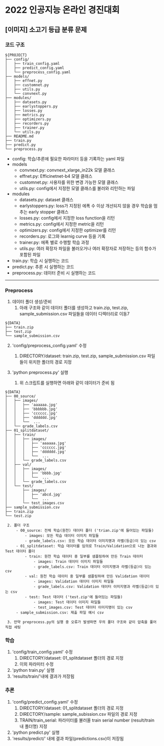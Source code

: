 # 2022 인공지능 온라인 경진대회
## [이미지] 소고기 등급 분류 문제


### 코드 구조

```
${PROJECT}
├── config/
│   ├── train_config.yaml
│   ├── predict_config.yaml
│   └── preprocess_config.yaml
├── models/
│   ├── effnet.py
│   ├── customnet.py
│   ├── utils.py
│   └── convnext.py
├── modules/
│   ├── datasets.py
│   ├── earlystoppers.py
│   ├── losses.py
│   ├── metrics.py
│   ├── optimizers.py
│   ├── recorders.py
│   ├── trainer.py
│   └── utils.py
├── README.md
├── train.py
├── predict.py
└── preprocess.py
```

- config: 학습/추론에 필요한 파라미터 등을 기록하는 yaml 파일
- models
    - convnext.py: convnext_xlarge_in22k 모델 클래스
    - effnet.py: Efficinetnet-b4 모델 클래스
    - customnet.py: 사용자를 위한 변경 가능한 모델 클래스
    - utils.py: config에서 지정한 모델 클래스를 불러와 리턴하는 파일
- modules
    - datasets.py: dataset 클래스
    - earlystoppers.py: loss가 지정된 에폭 수 이상 개선되지 않을 경우 학습을 멈추는 early stopper 클래스
    - losses.py: config에서 지정한 loss function을 리턴
    - metrics.py: config에서 지정한 metric을 리턴
    - optimizers.py: config에서 지정한 optimizer를 리턴
    - recorders.py: 로그와 learnig curve 등을 기록
    - trainer.py: 에폭 별로 수행할 학습 과정
    - utils.py: 여러 확장자 파일을 불러오거나 여러 확장자로 저장하는 등의 함수가 포함된 파일
- train.py: 학습 시 실행하는 코드
- predict.py: 추론 시 실행하는 코드
- preprocess.py: 데이터 준비 시 실행하는 코드


---

### Preprocess

1. 데이터 폴더 생성/준비
    1. 아래 구조와 같이 데이터 폴더를 생성하고 train.zip, test.zip, sample_submission.csv 파일들을 데이터 디렉터리로 이동7
```
${DATA}
├── train.zip
├── test.zip
└── sample_submission.csv
```
2. 'config/preprocess_config.yaml' 수정
    1. DIRECTORY/dataset: train.zip, test.zip, sample_submission.csv 파일들이 위치한 폴더의 경로 지정

3. 'python preprocess.py' 실행
    1. 위 스크립트를 실행하면 아래와 같이 데이터가 준비 됨
```
${DATA}
├── 00_source/
│   ├── images/
│   │   ├── 'aaaaaa.jpg'
│   │   ├── 'bbbbbb.jpg'
│   │   ├── 'cccccc.jpg'
│   │   ├── 'dddddd.jpg'
│   │   └──  ...
│   └── grade_labels.csv
├── 01_splitdataset/
│   ├── train/
│   │   ├── images/
│   │   │   ├── 'aaaaaa.jpg'
│   │   │   ├── 'cccccc.jpg'
│   │   │   ├── 'dddddd.jpg'
│   │   │   └──  ...
│   │   └── grade_labels.csv
│   ├── val/
│   │   ├── images/
│   │   │   ├── 'bbbb.jpg'
│   │   │   └──  ...
│   │   └── grade_labels.csv
│   └── test/
│       ├── images/
│       │   ├── 'abcd.jpg'
│       │   └──  ...
│       └── test_images.csv
├── sample_submission.csv
├── train.zip
└── test.zip
```
     2. 폴더 구조
         - 00_source: 전체 학습(원천) 데이터 폴더 ('trian.zip'에 들어있는 파일들)
             - images: 모든 학습 데이터 이미지 파일들
             - grade_labels.csv: 모든 학습 데이터 이미지명과 라벨(등급)이 있는 csv
         - 01_splitdataset: 학습 데이터를 임의로 Train/Validation으로 나눈 결과와 Test 데이터 폴더
             - train: 원천 학습 데이터 중 일부를 샘플링하여 만든 Train 데이터
                 - images: Train 데이터 이미지 파일들
                 - grade_labels.csv: Train 데이터 이미지명과 라벨(등급)이 있는 csv
             - val: 원천 학습 데이터 중 일부를 샘플링하여 만든 Validation 데이터
                 - images: Validation 데이터 이미지 파일들
                 - grade_labels.csv: Validation 데이터 이미지명과 라벨(등급)이 있는 csv
             - test: Test 데이터 ('test.zip'에 들어있는 파일들)
                 - images: Test 데이터 이미지 파일들
                 - test_images.csv: Test 데이터 이미지명이 있는 csv
         - sample_submission.csv: 제출 파일 예시 csv

     3. 만약 preprocess.py의 실행 중 오류가 발생하면 우의 폴더 구조와 같이 압축을 풀어 직접 세팅

     

### 학습

1. 'config/train_config.yaml' 수정
    1. DIRECTORY/dataset: 01_splitdataset 폴더의 경로 지정
    2. 이외 파라미터 수정
2. 'python train.py' 실행
3. 'results/train/'내에 결과가 저장됨


### 추론

1. 'config/predict_config.yaml' 수정
    1. DIRECTORY/dataset: 01_splitdataset 폴더의 경로 지정
    2. DIRECTORY/sample: sample_subission.csv 파일의 경로 지정
    3. TRAIN/train_serial: 파라미터를 불러올 train serial number (result/train 내 폴더명) 지정
2. 'python predict.py' 실행
3. 'results/predict/' 내에 결과 파일(predictions.csv)이 저장됨
    
